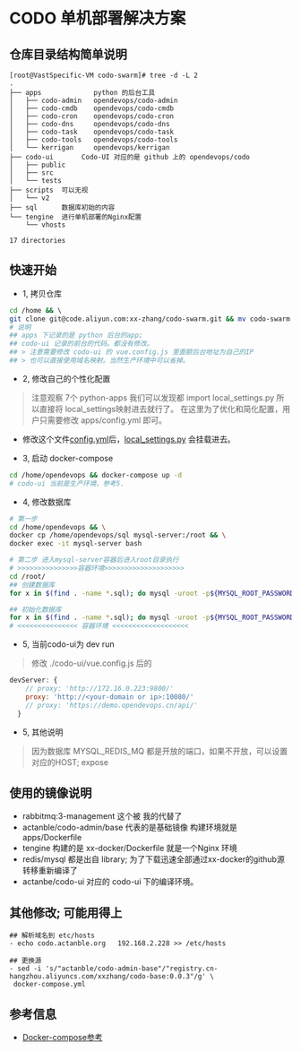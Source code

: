 # CODO 单机部署解决方案

## 仓库目录结构简单说明
```
[root@VastSpecific-VM codo-swarm]# tree -d -L 2
.
├── apps             python 的后台工具
│   ├── codo-admin   opendevops/codo-admin
│   ├── codo-cmdb    opendevops/codo-cmdb
│   ├── codo-cron    opendevops/codo-cron
│   ├── codo-dns     opendevops/codo-dns
│   ├── codo-task    opendevops/codo-task
│   ├── codo-tools   opendevops/codo-tools
│   └── kerrigan     opendevops/kerrigan
├── codo-ui       Codo-UI 对应的是 github 上的 opendevops/codo
│   ├── public
│   ├── src
│   └── tests
├── scripts  可以无视
│   └── v2
├── sql      数据库初始的内容
└── tengine  进行单机部署的Nginx配置
    └── vhosts

17 directories
```

## 快速开始
- 1, 拷贝仓库
```bash 
cd /home && \ 
git clone git@code.aliyun.com:xx-zhang/codo-swarm.git && mv codo-swarm opendevops
# 说明
## apps 下记录的是 python 后台的app; 
## codo-ui 记录的前台的代码。都没有修改。
## > 注意需要修改 codo-ui 的 vue.config.js 里面额后台地址为自己的IP
## > 也可以直接使用域名映射。当然生产环境中可以省掉。
```
- 2, 修改自己的个性化配置
> 注意观察 7个 python-apps 我们可以发现都 import local_settings.py 所以直接将 local_settings映射进去就行了。
> 在这里为了优化和简化配置，用户只需要修改 apps/config.yml 即可。
- 修改这个文件[config.yml](./apps/config.yml)后，[local_settings.py](./apps/local_settings.py) 会挂载进去。

- 3, 启动 docker-compose 
```bash 
cd /home/opendevops && docker-compose up -d 
# codo-ui 当前是生产环境，参考5.
```

- 4, 修改数据库
```bash 
# 第一步
cd /home/opendevops && \
docker cp /home/opendevops/sql mysql-server:/root && \
docker exec -it mysql-server bash 

# 第二步 进入mysql-server容器后进入root目录执行
# >>>>>>>>>>>>>>>容器环境>>>>>>>>>>>>>>>>>>>>
cd /root/
## 创建数据库
for x in $(find . -name *.sql); do mysql -uroot -p${MYSQL_ROOT_PASSWORD} -e "create database "$(echo $x | awk -F '-' '{print $1}' | awk -F '/' '{print $3}')" default character set utf8mb4 collate utf8mb4_unicode_ci;" ; done

## 初始化数据库
for x in $(find . -name *.sql); do mysql -uroot -p${MYSQL_ROOT_PASSWORD} $(echo $x | awk -F '-' '{print $1}' | awk -F '/' '{print $3}') < $x; done
# <<<<<<<<<<<<<<< 容器环境 <<<<<<<<<<<<<<<<<<<
```
- 5, 当前codo-ui为 dev run 
> 修改 ./codo-ui/vue.config.js 后的 
```javascript
devServer: {
    // proxy: 'http://172.16.0.223:9800/'
    proxy: 'http://<your-domain or ip>:10080/'
    // proxy: 'https://demo.opendevops.cn/api/'
  }
```

- 5, 其他说明
> 因为数据库 MYSQL_REDIS_MQ 都是开放的端口，如果不开放，可以设置对应的HOST; expose
 
## 使用的镜像说明
- rabbitmq:3-management 这个被 我的代替了
- actanble/codo-admin/base 代表的是基础镜像 构建环境就是 apps/Dockerfile 
- tengine 构建的是 xx-docker/Dockerfile 就是一个Nginx 环境
- redis/mysql 都是出自 library; 为了下载迅速全部通过xx-docker的github源转移重新编译了
- actanbe/codo-ui 对应的 codo-ui 下的编译环境。

## 其他修改; 可能用得上
```
## 解析域名到 etc/hosts 
- echo codo.actanble.org   192.168.2.228 >> /etc/hosts 

## 更换源
- sed -i 's/"actanble/codo-admin-base"/"registry.cn-hangzhou.aliyuncs.com/xxzhang/codo-base:0.0.3"/g' \
 docker-compose.yml  
```
## 参考信息
- [Docker-compose参考](https://github.com/zabbix/zabbix-docker/blob/4.2/docker-compose_v3_alpine_mysql_latest.yaml)